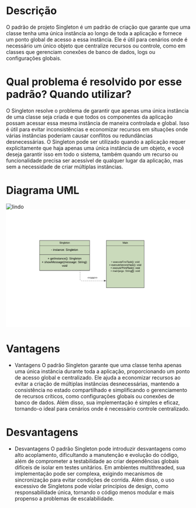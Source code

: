 # Descrição

O padrão de projeto Singleton é um padrão de criação que garante que uma classe tenha uma única instância ao longo de toda a aplicação e fornece um ponto global de acesso a essa instância. Ele é útil para cenários onde é necessário um único objeto que centralize recursos ou controle, como em classes que gerenciam conexões de banco de dados, logs ou configurações globais.

# Qual problema é resolvido por esse padrão? Quando utilizar?

O Singleton resolve o problema de garantir que apenas uma única instância de uma classe seja criada e que todos os componentes da aplicação possam acessar essa mesma instância de maneira controlada e global. Isso é útil para evitar inconsistências e economizar recursos em situações onde várias instâncias poderiam causar conflitos ou redundâncias desnecessárias. O Singleton pode ser utilizado quando a aplicação requer explicitamente que haja apenas uma única instância de um objeto, e você deseja garantir isso em todo o sistema, também quando um recurso ou funcionalidade precisa ser acessível de qualquer lugar da aplicação, mas sem a necessidade de criar múltiplas instâncias.

# Diagrama UML

![lindo](https://lucid.app/publicSegments/view/a2a50dc0-3f6d-4487-bbf7-d5325a4bca1f/image.png)
![lindo](singleton.png)

# Vantagens

- Vantagens
O padrão Singleton garante que uma classe tenha apenas uma única instância durante toda a aplicação, proporcionando um ponto de acesso global e centralizado. Ele ajuda a economizar recursos ao evitar a criação de múltiplas instâncias desnecessárias, mantendo a consistência no estado compartilhado e simplificando o gerenciamento de recursos críticos, como configurações globais ou conexões de banco de dados. Além disso, sua implementação é simples e eficaz, tornando-o ideal para cenários onde é necessário controle centralizado.

# Desvantagens

- Desvantagens
O padrão Singleton pode introduzir desvantagens como alto acoplamento, dificultando a manutenção e evolução do código, além de comprometer a testabilidade ao criar dependências globais difíceis de isolar em testes unitários. Em ambientes multithreaded, sua implementação pode ser complexa, exigindo mecanismos de sincronização para evitar condições de corrida. Além disso, o uso excessivo de Singletons pode violar princípios de design, como responsabilidade única, tornando o código menos modular e mais propenso a problemas de escalabilidade.